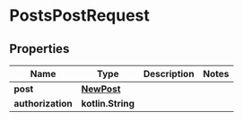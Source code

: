 
# PostsPostRequest

## Properties
| Name | Type | Description | Notes |
| ------------ | ------------- | ------------- | ------------- |
| **post** | [**NewPost**](NewPost.md) |  |  |
| **authorization** | **kotlin.String** |  |  |



